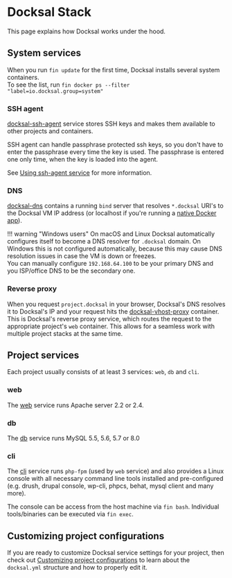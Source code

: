 # Docksal Stack

This page explains how Docksal works under the hood.

<a name="docksal-system-services"></a>
## System services

When you run `fin update` for the first time, Docksal installs several system containers.  
To see the list, run `fin docker ps --filter "label=io.docksal.group=system"`

### SSH agent

[docksal-ssh-agent](https://github.com/docksal/service-ssh-agent) service stores SSH keys and makes them available 
to other projects and containers.

SSH agent can handle passphrase protected ssh keys, so you don't have to enter the passphrase every time the key is used. 
The passphrase is entered one only time, when the key is loaded into the agent.

See [Using ssh-agent service](../advanced/ssh-agent.md) for more information. 

### DNS

[docksal-dns](https://github.com/docksal/service-dns) contains a running `bind` server that resolves `*.docksal` URI's 
to the Docksal VM IP address (or localhost if you're running a [native Docker app](../getting-started/env-setup-native.md)).

!!! warning "Windows users"
    On macOS and Linux Docksal automatically configures itself to become a DNS resolver for `.docksal` domain. 
    On Windows this is not configured automatically, because this may cause DNS resolution issues in case the VM is down or freezes.  
    You can manually configure `192.168.64.100` to be your primary DNS and you ISP/office DNS to be the secondary one.

### Reverse proxy

When you request `project.docksal` in your browser, Docksal's DNS resolves it to Docksal's IP and your request hits the 
[docksal-vhost-proxy](https://github.com/docksal/service-vhost-proxy) container. 
This is Docksal's reverse proxy service, which routes the request to the appropriate project's `web` container. 
This allows for a seamless work with multiple project stacks at the same time.

<a name="docksal-project-services"></a>
## Project services

Each project usually consists of at least 3 services: `web`, `db` and `cli`.

### web

The [web](https://github.com/docksal/service-web) service runs Apache server 2.2 or 2.4.

### db

The [db](https://github.com/docksal/service-db) service runs MySQL 5.5, 5.6, 5.7 or 8.0

### cli

The [cli](https://github.com/docksal/service-cli) service runs `php-fpm` (used by `web` service) and also provides 
a Linux console with all necessary command line tools installed and pre-configured 
(e.g. drush, drupal console, wp-cli, phpcs, behat, mysql client and many more).

The console can be access from the host machine via `fin bash`. Individual tools/binaries can be executed via `fin exec`.

<a name="project-customization"></a>
## Customizing project configurations

If you are ready to customize Docksal service settings for your project, then check out [Customizing project configurations](../advanced/stack-config.md)
to learn about the `docksal.yml` structure and how to properly edit it.
